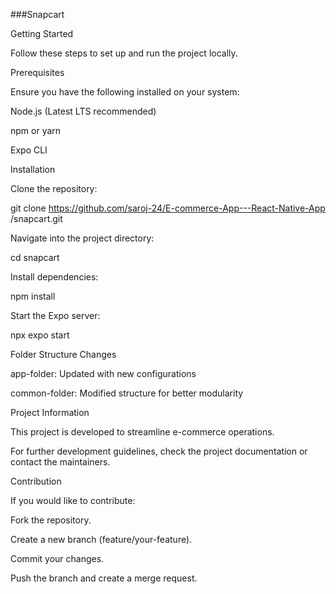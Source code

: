 ###Snapcart

Getting Started

Follow these steps to set up and run the project locally.

Prerequisites

Ensure you have the following installed on your system:

Node.js (Latest LTS recommended)

npm or yarn

Expo CLI

Installation

Clone the repository:

git clone https://github.com/saroj-24/E-commerce-App---React-Native-App /snapcart.git

Navigate into the project directory:

cd snapcart

Install dependencies:

npm install

Start the Expo server:

npx expo start

Folder Structure Changes

app-folder: Updated with new configurations

common-folder: Modified structure for better modularity

Project Information

This project is developed to streamline e-commerce operations.

For further development guidelines, check the project documentation or contact the maintainers.

Contribution

If you would like to contribute:

Fork the repository.

Create a new branch (feature/your-feature).

Commit your changes.

Push the branch and create a merge request.